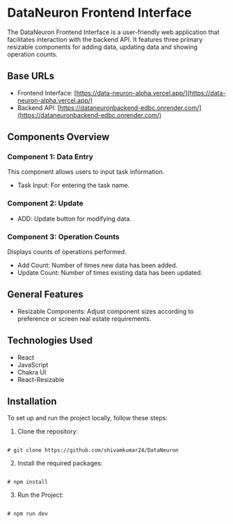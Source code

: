 # DataNeuron Frontend Interface

The DataNeuron Frontend Interface is a user-friendly web application that facilitates interaction with the backend API. It features three primary resizable components for adding data, updating data and showing operation counts.

## Base URLs

- Frontend Interface: [https://data-neuron-alpha.vercel.app/](https://data-neuron-alpha.vercel.app/)
- Backend API: [https://dataneuronbackend-edbc.onrender.com/](https://dataneuronbackend-edbc.onrender.com/)

## Components Overview

### Component 1: Data Entry

This component allows users to input task information.

- Task Input: For entering the task name.

### Component 2: Update

- ADD: Update button for modifying data.

### Component 3: Operation Counts

Displays counts of operations performed.

- Add Count: Number of times new data has been added.
- Update Count: Number of times existing data has been updated.

## General Features

- Resizable Components: Adjust component sizes according to preference or screen real estate requirements.

## Technologies Used

- React
- JavaScript
- Chakra UI
- React-Resizable

## Installation

To set up and run the project locally, follow these steps:

1. Clone the repository:
   
```

# git clone https://github.com/shivamkumar24/DataNeuron
```

2. Install the required packages:
```

# npm install
```

3. Run the Project:
```

# npm run dev
```

